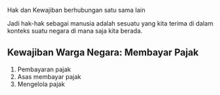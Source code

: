 Hak dan Kewajiban berhubungan satu sama lain

Jadi hak-hak sebagai manusia adalah sesuatu yang kita terima di dalam konteks suatu negara di mana saja kita berada.

## Kewajiban Warga Negara: Membayar Pajak
1. Pembayaran pajak
2. Asas membayar pajak
3. Mengelola pajak